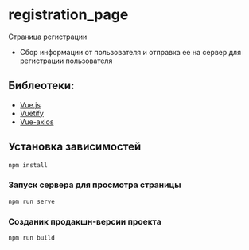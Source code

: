 # registration_page
Страница регистрации
- Сбор информации от пользователя и отправка ее на сервер для регистрации пользователя

## Библеотеки:
- [Vue.js](https://ru.vuejs.org/)
- [Vuetify](https://vuetifyjs.com/en/)
- [Vue-axios](https://ru.vuejs.org/v2/cookbook/using-axios-to-consume-apis.html)

## Установка зависимостей
```
npm install
```

### Запуск сервера для просмотра страницы
```
npm run serve
```

### Созданик продакшн-версии проекта
```
npm run build
```
